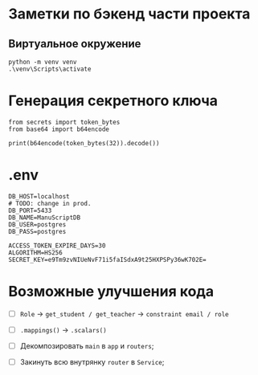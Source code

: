 # Заметки по бэкенд части проекта

## Виртуальное окружение

```
python -m venv venv
.\venv\Scripts\activate
```

# Генерация секретного ключа

```
from secrets import token_bytes
from base64 import b64encode

print(b64encode(token_bytes(32)).decode())
```

# .env

```
DB_HOST=localhost
# TODO: change in prod.
DB_PORT=5433
DB_NAME=ManuScriptDB
DB_USER=postgres
DB_PASS=postgres

ACCESS_TOKEN_EXPIRE_DAYS=30
ALGORITHM=HS256
SECRET_KEY=e9Tm9zvNIUeNvF71i5faISdxA9t25HXPSPy36wK702E=
```

# Возможные улучшения кода

- [ ] `Role` -> `get_student / get_teacher` -> `constraint email / role`
- [ ] `.mappings()` -> `.scalars()`

- [ ] Декомпозировать `main` в `app` и `routers`;
- [ ] Закинуть всю внутрянку `router` в `Service`;